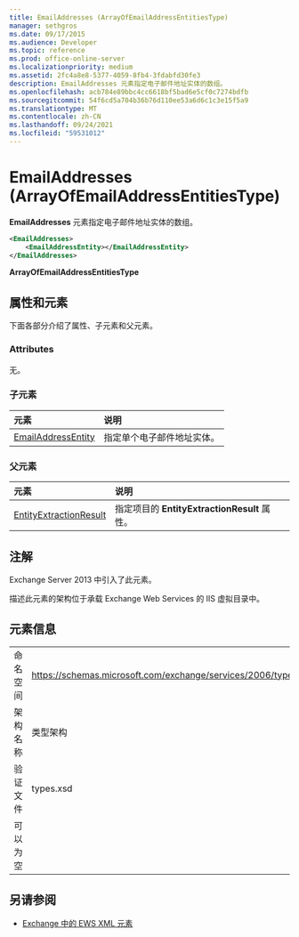 ```yaml
---
title: EmailAddresses (ArrayOfEmailAddressEntitiesType)
manager: sethgros
ms.date: 09/17/2015
ms.audience: Developer
ms.topic: reference
ms.prod: office-online-server
ms.localizationpriority: medium
ms.assetid: 2fc4a8e8-5377-4059-8fb4-3fdabfd30fe3
description: EmailAddresses 元素指定电子邮件地址实体的数组。
ms.openlocfilehash: acb784e89bbc4cc6618bf5bad6e5cf0c7274bdfb
ms.sourcegitcommit: 54f6cd5a704b36b76d110ee53a6d6c1c3e15f5a9
ms.translationtype: MT
ms.contentlocale: zh-CN
ms.lasthandoff: 09/24/2021
ms.locfileid: "59531012"
---
```

# <a name="emailaddresses-arrayofemailaddressentitiestype"></a>EmailAddresses (ArrayOfEmailAddressEntitiesType)

**EmailAddresses** 元素指定电子邮件地址实体的数组。 
  
```XML
<EmailAddresses>
    <EmailAddressEntity></EmailAddressEntity>
</EmailAddresses>
```

 **ArrayOfEmailAddressEntitiesType**
## <a name="attributes-and-elements"></a>属性和元素

下面各部分介绍了属性、子元素和父元素。
  
### <a name="attributes"></a>Attributes

无。
  
### <a name="child-elements"></a>子元素

|**元素**|**说明**|
|:-----|:-----|
|[EmailAddressEntity](emailaddressentity.md) <br/> |指定单个电子邮件地址实体。  <br/> |
   
### <a name="parent-elements"></a>父元素

|**元素**|**说明**|
|:-----|:-----|
|[EntityExtractionResult](entityextractionresult.md) <br/> |指定项目的 **EntityExtractionResult** 属性。  <br/> |
   
## <a name="remarks"></a>注解

Exchange Server 2013 中引入了此元素。
  
描述此元素的架构位于承载 Exchange Web Services 的 IIS 虚拟目录中。
  
## <a name="element-information"></a>元素信息

|||
|:-----|:-----|
|命名空间  <br/> |https://schemas.microsoft.com/exchange/services/2006/types  <br/> |
|架构名称  <br/> |类型架构  <br/> |
|验证文件  <br/> |types.xsd  <br/> |
|可以为空  <br/> ||
   
## <a name="see-also"></a>另请参阅



- [Exchange 中的 EWS XML 元素](ews-xml-elements-in-exchange.md)

